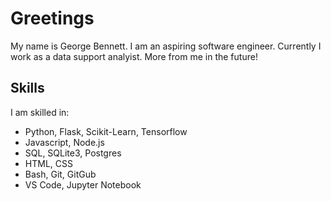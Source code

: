 # Greetings
My name is George Bennett. I am an aspiring software engineer. Currently I work as a data support analyist. More from me in the future!


## Skills
I am skilled in:
* Python, Flask, Scikit-Learn, Tensorflow
* Javascript, Node.js
* SQL, SQLite3, Postgres
* HTML, CSS
* Bash, Git, GitGub
* VS Code, Jupyter Notebook

